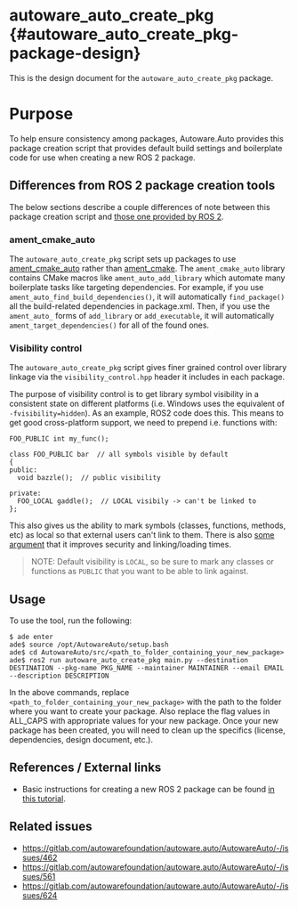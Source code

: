 autoware_auto_create_pkg {#autoware_auto_create_pkg-package-design}
===========

This is the design document for the `autoware_auto_create_pkg` package.


# Purpose

To help ensure consistency among packages, Autoware.Auto provides this package creation script that provides default build settings and boilerplate code for use when creating a new ROS 2 package.

## Differences from ROS 2 package creation tools

The below sections describe a couple differences of note between this package creation script and [those one provided by ROS 2](https://index.ros.org//doc/ros2/Tutorials/Colcon-Tutorial/#create-your-own-package).

### ament_cmake_auto

The `autoware_auto_create_pkg` script sets up packages to use [ament_cmake_auto](https://github.com/ament/ament_cmake/tree/master/ament_cmake_auto) rather than [ament_cmake](https://github.com/ament/ament_cmake/tree/master/ament_cmake).
The `ament_cmake_auto` library contains CMake macros like `ament_auto_add_library` which automate many boilerplate tasks like targeting dependencies.
For example, if you use `ament_auto_find_build_dependencies()`, it will automatically `find_package()` all the build-related dependencies in package.xml.
Then, if you use the `ament_auto_` forms of `add_library` or `add_executable`, it will automatically `ament_target_dependencies()` for all of the found ones.

### Visibility control

The `autoware_auto_create_pkg` script gives finer grained control over library linkage via the `visibility_control.hpp` header it includes in each package.

The purpose of visibility control is to get library symbol visibility in a consistent state on different platforms (i.e. Windows uses the equivalent of `-fvisibility=hidden`).
As an example, ROS2 code does this.
This means to get good cross-platform support, we need to prepend i.e. functions with:

```
FOO_PUBLIC int my_func();

class FOO_PUBLIC bar  // all symbols visible by default
{
public:
  void bazzle();  // public visibility

private:
  FOO_LOCAL gaddle();  // LOCAL visibily -> can't be linked to
};
```

This also gives us the ability to mark symbols (classes, functions, methods, etc) as local so that external users can't link to them.
There is also [some argument](https://gcc.gnu.org/wiki/Visibility) that it improves security and linking/loading times.

> NOTE: Default visibility is `LOCAL`, so be sure to mark any classes or functions as `PUBLIC` that you want to be able to link against.

## Usage

To use the tool, run the following:

<!-- TODO mkdir -->
<!-- TODO why is destination a required argument? -->
<!-- @ade:~/AutowareAuto/src/fred (796-expand-contributor-guidelines *$% u+17-3)$ ros2 run autoware_auto_create_pkg main.py --email frederik.beaujean@apex.ai --description "Test package" --pkg-name "foo" --maintainer "Frederik Beaujean" --destination . -->
<!-- Package foo has been generated in .. -->

```
$ ade enter
ade$ source /opt/AutowareAuto/setup.bash
ade$ cd AutowareAuto/src/<path_to_folder_containing_your_new_package>
ade$ ros2 run autoware_auto_create_pkg main.py --destination DESTINATION --pkg-name PKG_NAME --maintainer MAINTAINER --email EMAIL --description DESCRIPTION
```

In the above commands, replace `<path_to_folder_containing_your_new_package>` with the path to the folder where you want to create your package.
Also replace the flag values in ALL_CAPS with appropriate values for your new package.
Once your new package has been created, you will need to clean up the specifics (license, dependencies, design document, etc.).

## References / External links
<!-- Optional -->

- Basic instructions for creating a new ROS 2 package can be found [in this tutorial](https://index.ros.org//doc/ros2/Tutorials/Colcon-Tutorial/#create-your-own-package).


## Related issues
<!-- Required -->

- https://gitlab.com/autowarefoundation/autoware.auto/AutowareAuto/-/issues/462
- https://gitlab.com/autowarefoundation/autoware.auto/AutowareAuto/-/issues/561
- https://gitlab.com/autowarefoundation/autoware.auto/AutowareAuto/-/issues/624
